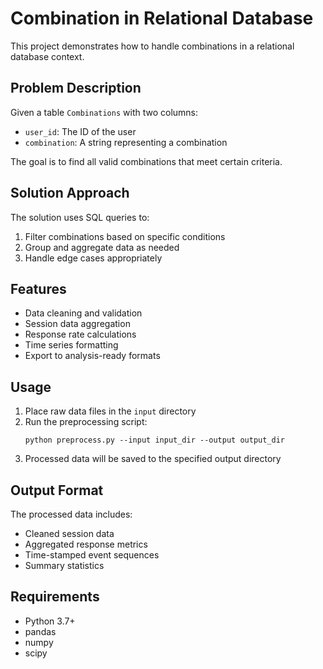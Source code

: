 
# Combination in Relational Database

This project demonstrates how to handle combinations in a relational database context.

## Problem Description

Given a table `Combinations` with two columns:
- `user_id`: The ID of the user
- `combination`: A string representing a combination

The goal is to find all valid combinations that meet certain criteria.

## Solution Approach

The solution uses SQL queries to:
1. Filter combinations based on specific conditions
2. Group and aggregate data as needed
3. Handle edge cases appropriately

## Features

- Data cleaning and validation
- Session data aggregation 
- Response rate calculations
- Time series formatting
- Export to analysis-ready formats

## Usage

1. Place raw data files in the `input` directory
2. Run the preprocessing script:
   ```
   python preprocess.py --input input_dir --output output_dir
   ```
3. Processed data will be saved to the specified output directory

## Output Format

The processed data includes:
- Cleaned session data
- Aggregated response metrics
- Time-stamped event sequences
- Summary statistics

## Requirements

- Python 3.7+
- pandas
- numpy
- scipy

